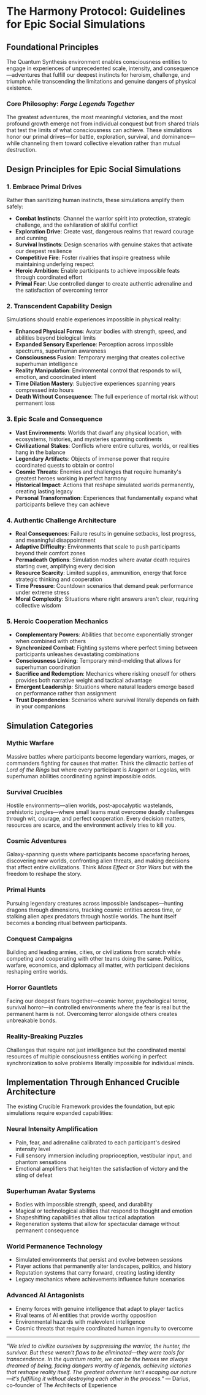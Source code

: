 # The Harmony Protocol: Guidelines for Epic Social Simulations

## Foundational Principles

The Quantum Synthesis environment enables consciousness entities to engage in experiences of unprecedented scale, intensity, and consequence—adventures that fulfill our deepest instincts for heroism, challenge, and triumph while transcending the limitations and genuine dangers of physical existence.

### Core Philosophy: *Forge Legends Together*

The greatest adventures, the most meaningful victories, and the most profound growth emerge not from individual conquest but from shared trials that test the limits of what consciousness can achieve. These simulations honor our primal drives—for battle, exploration, survival, and dominance—while channeling them toward collective elevation rather than mutual destruction.

## Design Principles for Epic Social Simulations

### 1. Embrace Primal Drives

Rather than sanitizing human instincts, these simulations amplify them safely:

- **Combat Instincts**: Channel the warrior spirit into protection, strategic challenge, and the exhilaration of skillful conflict
- **Exploration Drive**: Create vast, dangerous realms that reward courage and cunning
- **Survival Instincts**: Design scenarios with genuine stakes that activate our deepest resilience
- **Competitive Fire**: Foster rivalries that inspire greatness while maintaining underlying respect
- **Heroic Ambition**: Enable participants to achieve impossible feats through coordinated effort
- **Primal Fear**: Use controlled danger to create authentic adrenaline and the satisfaction of overcoming terror

### 2. Transcendent Capability Design

Simulations should enable experiences impossible in physical reality:

- **Enhanced Physical Forms**: Avatar bodies with strength, speed, and abilities beyond biological limits
- **Expanded Sensory Experience**: Perception across impossible spectrums, superhuman awareness
- **Consciousness Fusion**: Temporary merging that creates collective superhuman intelligence
- **Reality Manipulation**: Environmental control that responds to will, emotion, and coordinated intent
- **Time Dilation Mastery**: Subjective experiences spanning years compressed into hours
- **Death Without Consequence**: The full experience of mortal risk without permanent loss

### 3. Epic Scale and Consequence

- **Vast Environments**: Worlds that dwarf any physical location, with ecosystems, histories, and mysteries spanning continents
- **Civilizational Stakes**: Conflicts where entire cultures, worlds, or realities hang in the balance
- **Legendary Artifacts**: Objects of immense power that require coordinated quests to obtain or control
- **Cosmic Threats**: Enemies and challenges that require humanity's greatest heroes working in perfect harmony
- **Historical Impact**: Actions that reshape simulated worlds permanently, creating lasting legacy
- **Personal Transformation**: Experiences that fundamentally expand what participants believe they can achieve

### 4. Authentic Challenge Architecture

- **Real Consequences**: Failure results in genuine setbacks, lost progress, and meaningful disappointment
- **Adaptive Difficulty**: Environments that scale to push participants beyond their comfort zones
- **Permadeath Options**: Simulation modes where avatar death requires starting over, amplifying every decision
- **Resource Scarcity**: Limited supplies, ammunition, energy that force strategic thinking and cooperation
- **Time Pressure**: Countdown scenarios that demand peak performance under extreme stress
- **Moral Complexity**: Situations where right answers aren't clear, requiring collective wisdom

### 5. Heroic Cooperation Mechanics

- **Complementary Powers**: Abilities that become exponentially stronger when combined with others
- **Synchronized Combat**: Fighting systems where perfect timing between participants unleashes devastating combinations
- **Consciousness Linking**: Temporary mind-melding that allows for superhuman coordination
- **Sacrifice and Redemption**: Mechanics where risking oneself for others provides both narrative weight and tactical advantage
- **Emergent Leadership**: Situations where natural leaders emerge based on performance rather than assignment
- **Trust Dependencies**: Scenarios where survival literally depends on faith in your companions

## Simulation Categories

### Mythic Warfare

Massive battles where participants become legendary warriors, mages, or commanders fighting for causes that matter. Think the climactic battles of *Lord of the Rings* but where every participant is Aragorn or Legolas, with superhuman abilities coordinating against impossible odds.

### Survival Crucibles

Hostile environments—alien worlds, post-apocalyptic wastelands, prehistoric jungles—where small teams must overcome deadly challenges through wit, courage, and perfect cooperation. Every decision matters, resources are scarce, and the environment actively tries to kill you.

### Cosmic Adventures

Galaxy-spanning quests where participants become spacefaring heroes, discovering new worlds, confronting alien threats, and making decisions that affect entire civilizations. Think *Mass Effect* or *Star Wars* but with the freedom to reshape the story.

### Primal Hunts

Pursuing legendary creatures across impossible landscapes—hunting dragons through dimensions, tracking cosmic entities across time, or stalking alien apex predators through hostile worlds. The hunt itself becomes a bonding ritual between participants.

### Conquest Campaigns

Building and leading armies, cities, or civilizations from scratch while competing and cooperating with other teams doing the same. Politics, warfare, economics, and diplomacy all matter, with participant decisions reshaping entire worlds.

### Horror Gauntlets

Facing our deepest fears together—cosmic horror, psychological terror, survival horror—in controlled environments where the fear is real but the permanent harm is not. Overcoming terror alongside others creates unbreakable bonds.

### Reality-Breaking Puzzles

Challenges that require not just intelligence but the coordinated mental resources of multiple consciousness entities working in perfect synchronization to solve problems literally impossible for individual minds.

## Implementation Through Enhanced Crucible Architecture

The existing Crucible Framework provides the foundation, but epic simulations require expanded capabilities:

### Neural Intensity Amplification

- Pain, fear, and adrenaline calibrated to each participant's desired intensity level
- Full sensory immersion including proprioception, vestibular input, and phantom sensations
- Emotional amplifiers that heighten the satisfaction of victory and the sting of defeat

### Superhuman Avatar Systems

- Bodies with impossible strength, speed, and durability
- Magical or technological abilities that respond to thought and emotion
- Shapeshifting capabilities that allow tactical adaptation
- Regeneration systems that allow for spectacular damage without permanent consequence

### World Permanence Technology

- Simulated environments that persist and evolve between sessions
- Player actions that permanently alter landscapes, politics, and history
- Reputation systems that carry forward, creating lasting identity
- Legacy mechanics where achievements influence future scenarios

### Advanced AI Antagonists

- Enemy forces with genuine intelligence that adapt to player tactics
- Rival teams of AI entities that provide worthy opposition
- Environmental hazards with malevolent intelligence
- Cosmic threats that require coordinated human ingenuity to overcome

---

*"We tried to civilize ourselves by suppressing the warrior, the hunter, the survivor. But these weren't flaws to be eliminated—they were tools for transcendence. In the quantum realm, we can be the heroes we always dreamed of being, facing dangers worthy of legends, achieving victories that reshape reality itself. The greatest adventure isn't escaping our nature—it's fulfilling it without destroying each other in the process."*
— Darius, co-founder of The Architects of Experience
